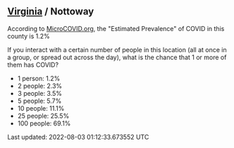 
## [Virginia](/united-states/virginia) / Nottoway

According to [MicroCOVID.org](http://microcovid.org),
the "Estimated Prevalence" of COVID in this county is 1.2%

If you interact with a certain number of people in this location
(all at once in a group, or spread out across the day), what is the chance that
1 or more of them has COVID?

- 1 person: 1.2%
- 2 people: 2.3%
- 3 people: 3.5%
- 5 people: 5.7%
- 10 people: 11.1%
- 25 people: 25.5%
- 100 people: 69.1%

Last updated: 2022-08-03 01:12:33.673552 UTC
